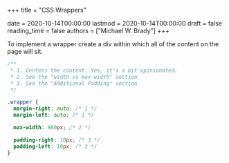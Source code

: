 +++
title = "CSS Wrappers"

date = 2020-10-14T00:00:00
lastmod = 2020-10-14T00:00:00
draft = false
reading_time = false
authors = ["Michael W. Brady"]
+++

To implement a wrapper create a div within which all of the content on the page will sit.

```css
/**
 * 1. Centers the content. Yes, it's a bit opinionated.
 * 2. See the "width vs max-width" section
 * 3. See the "Additional Padding" section
 */

.wrapper {
  margin-right: auto; /* 1 */
  margin-left: auto; /* 1 */

  max-width: 960px; /* 2 */

  padding-right: 10px; /* 3 */
  padding-left: 10px; /* 3 */
}
```
